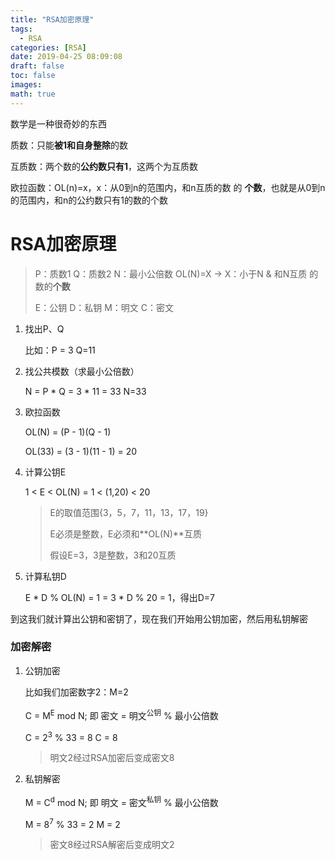 ```yaml
---
title: "RSA加密原理"
tags: 
  - RSA
categories: [RSA]
date: 2019-04-25 08:09:08
draft: false
toc: false
images:
math: true
---
```


数学是一种很奇妙的东西


<!--more-->



质数：只能**被1和自身整除**的数

互质数：两个数的**公约数只有1**，这两个为互质数

欧拉函数：OL(n)=x，x：从0到n的范围内，和n互质的数 的 **个数**，也就是从0到n的范围内，和n的公约数只有1的数的个数



# RSA加密原理

> P：质数1	Q：质数2	N：最小公倍数	OL(N)=X  -> X：小于N & 和N互质 的数的**个数**
>
> E：公钥	D：私钥	M：明文	C：密文

1. 找出P、Q

    比如：P = 3	Q=11

2. 找公共模数（求最小公倍数）

    N = P * Q = 3 * 11 = 33	N=33

3. 欧拉函数

    OL(N) = (P - 1)(Q - 1)

    OL(33) = (3 - 1)(11 - 1) = 20

4. 计算公钥E

    1 < E < OL(N)	=	1 < (1,20) < 20

    > E的取值范围{3，5，7，11，13，17，19}
    >
    > E必须是整数，E必须和**OL(N)**互质
    >
    > 假设E=3，3是整数，3和20互质

5. 计算私钥D

    E * D % OL(N) = 1	=	3 * D % 20 = 1，得出D=7



到这我们就计算出公钥和密钥了，现在我们开始用公钥加密，然后用私钥解密

### 加密解密

1. 公钥加密

    比如我们加密数字2：M=2

    C = M<sup>E</sup> mod N; 即	密文 = 明文<sup>公钥</sup> % 最小公倍数

    C = 2<sup>3</sup> % 33 = 8	C = 8 

    > 明文2经过RSA加密后变成密文8

2. 私钥解密

    M = C<sup>d</sup> mod N; 即 明文 = 密文<sup>私钥</sup> % 最小公倍数

    M = 8<sup>7</sup> % 33 = 2	M = 2

    > 密文8经过RSA解密后变成明文2

    